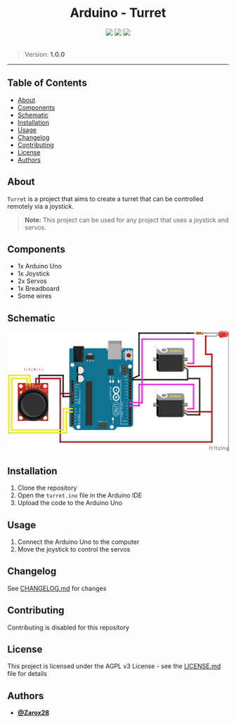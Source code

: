 <div align="center">
  <h1>Arduino - Turret</h1>

  <img src="https://img.shields.io/badge/-Arduino-00979D?style=for-the-badge&logo=Arduino&logoColor=white"/>
  <img src="https://img.shields.io/badge/c++-%2300599C.svg?style=for-the-badge&logo=c%2B%2B&logoColor=white"/>
  <img src="(https://img.shields.io/badge/License-AGPL_v3-blue.svg?style=for-the-badge"/>
</div>

<br />

> Version: **1.0.0**

---

## Table of Contents

- [About](#about)
- [Components](#components)
- [Schematic](#schematic)
- [Installation](#installation)
- [Usage](#usage)
- [Changelog](#changelog)
- [Contributing](#contributing)
- [License](#license)
- [Authors](#authors)

## About

`Turret` is a project that aims to create a turret that can be controlled remotely via a joystick.

> **Note:** This project can be used for any project that uses a joystick and servos.

## Components

- 1x Arduino Uno
- 1x Joystick
- 2x Servos
- 1x Breadboard
- Some wires

## Schematic

![Schematic](assets/wirering.jpg)

## Installation

1. Clone the repository
2. Open the `turret.ino` file in the Arduino IDE
3. Upload the code to the Arduino Uno

## Usage

1. Connect the Arduino Uno to the computer
2. Move the joystick to control the servos

## Changelog

See [CHANGELOG.md](CHANGELOG.md) for changes

## Contributing

Contributing is disabled for this repository

## License

This project is licensed under the AGPL v3 License - see the [LICENSE.md](LICENSE.md) file for details

## Authors

- **[@Zarox28](https://github.com/Zarox28)**
